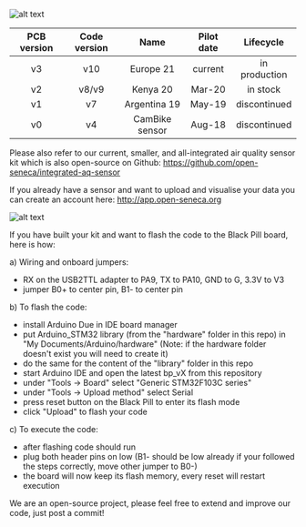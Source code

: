 ![alt text](https://raw.githubusercontent.com/sh969/integrated-aq-sensor/master/.images/logo.png)

| PCB version | Code version | Name | Pilot date | Lifecycle |
| :---: | :---: | :---: | :---: | :---: |
| v3 | v10 | Europe 21 | current | in production |
| v2 | v8/v9 | Kenya 20 | Mar-20 | in stock |
| v1 | v7 | Argentina 19 | May-19 | discontinued |
| v0 | v4 | CamBike sensor | Aug-18 | discontinued |

Please also refer to our current, smaller, and all-integrated air quality sensor kit which is also open-source on Github: 
https://github.com/open-seneca/integrated-aq-sensor

If you already have a sensor and want to upload and visualise your data you can create an account here:
http://app.open-seneca.org

![alt text](https://raw.githubusercontent.com/open-seneca/modular-aq-sensor/master/documentation/pcb_v2/photo_v9.jpeg)

If you have built your kit and want to flash the code to the Black Pill board, here is how:

a) Wiring and onboard jumpers:
- RX on the USB2TTL adapter to PA9, TX to PA10, GND to G, 3.3V to V3
- jumper B0+ to center pin, B1- to center pin

b) To flash the code:
- install Arduino Due in IDE board manager
- put Arduino_STM32 library (from the "hardware" folder in this repo) in "My Documents/Arduino/hardware" (Note: if the hardware folder doesn't exist you will need to create it)
- do the same for the content of the "library" folder in this repo
- start Arduino IDE and open the latest bp_vX from this repository
- under "Tools -> Board" select "Generic STM32F103C series"
- under "Tools -> Upload method" select Serial
- press reset button on the Black Pill to enter its flash mode
- click "Upload" to flash your code

c) To execute the code:
- after flashing code should run
- plug both header pins on low (B1- should be low already if your followed the steps correctly, move other jumper to B0-)
- the board will now keep its flash memory, every reset will restart execution

We are an open-source project, please feel free to extend and improve our code, just post a commit!
